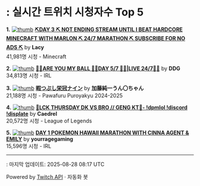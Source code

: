 # : 실시간 트위치 시청자수 Top 5

**1.** [![thumb](https://static-cdn.jtvnw.net/previews-ttv/live_user_lacy-320x180.jpg)](https://twitch.tv/Lacy)
**[⛏DAY 3 ⛏️ NOT ENDING STREAM UNTIL I BEAT HARDCORE MINECRAFT WITH MARLON ⛏️ 24/7 MARATHON ⛏️ SUBSCRIBE FOR NO ADS ⛏️](https://twitch.tv/Lacy)** by **Lacy**<br>41,981명 시청  - Minecraft

**2.** [![thumb](https://static-cdn.jtvnw.net/previews-ttv/live_user_ddg-320x180.jpg)](https://twitch.tv/DDG)
**[🏀💕ARE YOU MY BALL 🏀💕DAY 5/7 🏀💕|LIVE 24/7🏀💕](https://twitch.tv/DDG)** by **DDG**<br>34,813명 시청  - IRL

**3.** [![thumb](https://static-cdn.jtvnw.net/previews-ttv/live_user_kato_junichi0817-320x180.jpg)](https://twitch.tv/加藤純一うん〇ちゃん)
**[暇つぶし栄冠ナイン](https://twitch.tv/加藤純一うん〇ちゃん)** by **加藤純一うん〇ちゃん**<br>21,188명 시청  - Pawafuru Puroyakyu 2024-2025

**4.** [![thumb](https://static-cdn.jtvnw.net/previews-ttv/live_user_caedrel-320x180.jpg)](https://twitch.tv/Caedrel)
**[🔴LCK THURSDAY DK VS BRO // GENG KT🔴-  !dpmlol !discord !displate](https://twitch.tv/Caedrel)** by **Caedrel**<br>20,572명 시청  - League of Legends

**5.** [![thumb](https://static-cdn.jtvnw.net/previews-ttv/live_user_yourragegaming-320x180.jpg)](https://twitch.tv/yourragegaming)
**[DAY 1 POKEMON HAWAII MARATHON WITH CINNA AGENT & EMILY](https://twitch.tv/yourragegaming)** by **yourragegaming**<br>15,596명 시청  - IRL


---
: 마지막 업데이트: 2025-08-28 08:17 UTC

Powered by [Twitch API](https://dev.twitch.tv/docs/api/reference) · 자동화 봇